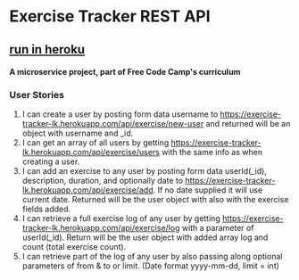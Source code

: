 # Exercise Tracker REST API

## [run in heroku](https://exercise-tracker-lk.herokuapp.com/)

#### A microservice project, part of Free Code Camp's curriculum

### User Stories

1. I can create a user by posting form data username to https://exercise-tracker-lk.herokuapp.com/api/exercise/new-user and returned will be an object with username and _id.
2. I can get an array of all users by getting https://exercise-tracker-lk.herokuapp.com/api/exercise/users with the same info as when creating a user.
3. I can add an exercise to any user by posting form data userId(_id), description, duration, and optionally date to https://exercise-tracker-lk.herokuapp.com/api/exercise/add. If no date supplied it will use current date. Returned will be the user object with also with the exercise fields added.
4. I can retrieve a full exercise log of any user by getting https://exercise-tracker-lk.herokuapp.com/api/exercise/log with a parameter of userId(_id). Return will be the user object with added array log and count (total exercise count).
5. I can retrieve part of the log of any user by also passing along optional parameters of from & to or limit. (Date format yyyy-mm-dd, limit = int)

